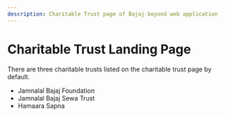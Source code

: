 ```yaml
---
description: Charitable Trust page of Bajaj-beyond web application
---
```


# Charitable Trust Landing Page

There are three charitable trusts listed on the charitable trust page by default.

* Jamnalal Bajaj Foundation
* Jamnalal Bajaj Sewa Trust
* Hamaara Sapna



